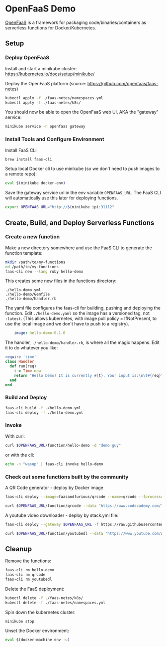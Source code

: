 # OpenFaaS Demo

[OpenFaaS](https://github.com/openfaas/faas) is a framework for packaging code/binaries/containers as serverless functions for Docker/Kubernetes.

## Setup

### Deploy  OpenFaaS

Install and start a minikube cluster: https://kubernetes.io/docs/setup/minikube/

Deploy the OpenFaaS platform (source: https://github.com/openfaas/faas-netes)
```sh
kubectl apply -f ./faas-netes/namespaces.yml
kubectl apply -f ./faas-netes/k8s/
```
You should now be able to open the OpenFaaS web UI, AKA the "gateway" service:
```sh
minikube service -n openfaas gateway
```

### Install Tools and Configure Environment
Install FaaS CLI
```sh
brew install faas-cli
```

Setup local Docker cli to use minikube (so we don't need to push images to a remote repo):
```sh
eval $(minikube docker-env)
```

 Save the gateway service url in the env variable `OPENFAAS_URL`. The FaaS CLI will automatically use this later for deploying functions.
```sh
export OPENFAAS_URL="http://$(minikube ip):31112"
```

## Create, Build, and Deploy Serverless Functions

### Create a new function

Make a new directory somewhere and use the FaaS CLI to generate the function template:
```sh
mkdir /path/to/my-functions
cd /path/to/my-functions
faas-cli new --lang ruby hello-demo
```

This creates some new files in the functions directory:
```
./hello-demo.yml
./hello-demo/Gemfile
./hello-demo/handler.rb
```

The yaml file configures the faas-cli for building, pushing and deploying the function.
Edit `./hello-demo.yaml` so the image has a versioned tag, not `:latest`. (This allows kubernetes, with image pull policy = IfNotPresent, to use the local image and we don't have to push to a registry).
```yaml
    image: hello-demo:0.1.0
```

The handler, `./hello-demo/handler.rb`, is where all the magic happens. Edit it to do whatever you like:
```rb
require 'time'
class Handler
  def run(req)
    t = Time.now
    return "Hello Demo! It is currently #{t}. Your input is:\n\t#{req}"
  end
end
```

### Build and Deploy
```sh
faas-cli build -f ./hello-demo.yml
faas-cli deploy -f ./hello-demo.yml
```

### Invoke

With curl:
```sh
curl $OPENFAAS_URL/function/hello-demo -d "demo guy"
```
or with the cli:
```sh
echo -n "wasup" | faas-cli invoke hello-demo
```

### Check out some functions built by the community

A QR Code generator - deploy by Docker image
```sh
faas-cli deploy --image=faasandfurious/qrcode --name=qrcode --fprocess="/usr/bin/qrcode"

curl $OPENFAAS_URL/function/qrcode --data "https://www.codecademy.com/" > qrcode.png
```

A youtube video downloader - deploy by stack.yml file:
```sh
faas-cli deploy --gateway $OPENFAAS_URL -f https://raw.githubusercontent.com/faas-and-furious/youtube-dl/master/stack.yml

curl $OPENFAAS_URL/function/youtubedl --data "https://www.youtube.com/watch?v=hn5Hlusj6Nc" > youtube.mov
```

## Cleanup

Remove the functions:
```sh
faas-cli rm hello-demo
faas-cli rm qrcode
faas-cli rm youtubedl
```

Delete the FaaS deployment:
```sh
kubectl delete -f ./faas-netes/k8s/
kubectl delete -f ./faas-netes/namespaces.yml
```

Spin down the kubernetes cluster:
```sh
minikube stop
```

Unset the Docker environment:
```sh
eval $(docker-machine env -u)
```

